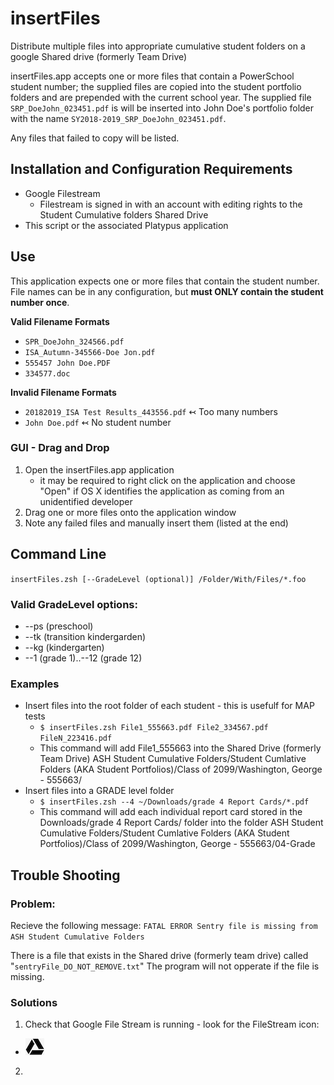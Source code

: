 # insertFiles
Distribute multiple files into appropriate cumulative student folders on a google Shared drive (formerly Team Drive)

insertFiles.app accepts one or more files that contain a PowerSchool student number; the supplied files are copied into the student portfolio folders and are prepended with the current school year. The supplied file `SRP_DoeJohn_023451.pdf` is will be inserted into John Doe's portfolio folder with the name `SY2018-2019_SRP_DoeJohn_023451.pdf`.


Any files that failed to copy will be listed.

## Installation and Configuration Requirements
* Google Filestream
  * Filestream is signed in with an account with editing rights to the Student Cumulative folders Shared Drive
* This script or the associated Platypus application

## Use
This application expects one or more files that contain the student number. File names can be in any configuration, but **must ONLY contain the student number once**. 

**Valid Filename Formats**
* `SPR_DoeJohn_324566.pdf` 
* `ISA_Autumn-345566-Doe Jon.pdf`
* `555457 John Doe.PDF`
* `334577.doc`

**Invalid Filename Formats**
* `20182019_ISA Test Results_443556.pdf` ↢ Too many numbers
* `John Doe.pdf` ↢ No student number

### GUI - Drag and Drop
1. Open the insertFiles.app application 
    - it may be required to right click on the application and choose "Open" if OS X identifies the application as coming from an unidentified developer
2. Drag one or more files onto the application window
3. Note any failed files and manually insert them (listed at the end)

## Command Line
`insertFiles.zsh [--GradeLevel (optional)] /Folder/With/Files/*.foo`

### Valid GradeLevel options:
* --ps (preschool)
* --tk (transition kindergarden)
* --kg (kindergarten)
* --1 (grade 1)..--12 (grade 12)

### Examples
*  Insert files into the root folder of each student - this is usefulf for MAP tests
   -  `$ insertFiles.zsh File1_555663.pdf File2_334567.pdf FileN_223416.pdf`
   -  This command will add File1_555663 into the Shared Drive (formerly Team Drive) ASH Student Cumulative Folders/Student Cumlative Folders (AKA Student Portfolios)/Class of 2099/Washington, George - 555663/
* Insert files into a GRADE level folder
   -  `$ insertFiles.zsh --4 ~/Downloads/grade 4 Report Cards/*.pdf`
   -  This command will add each individual report card stored in the Downloads/grade 4 Report Cards/ folder into the folder ASH Student Cumulative Folders/Student Cumlative Folders (AKA Student Portfolios)/Class of 2099/Washington, George - 555663/04-Grade
   
## Trouble Shooting
### Problem:
Recieve the following message:
`FATAL ERROR
Sentry file is missing from ASH Student Cumulative Folders`

There is a file that exists in the Shared drive (formerly team drive) called "`sentryFile_DO_NOT_REMOVE.txt`" The program will not opperate if the file is missing. 

### Solutions
1.  Check that Google File Stream is running - look for the FileStream icon:
   * ![FileStream Icon](Resources/filestream_icon.png)
2. 
